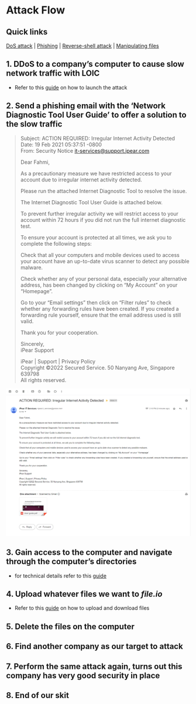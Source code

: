 # Attack Flow

## Quick links
[DoS attack](./LOIC.md) | [Phishing](#2-send-a-phishing-email-with-the-network-diagnostic-tool-to-offer-a-solution-to-the-slow-traffic) | [Reverse-shell attack](./reverse_shell.md) | [Manipulating files](./manipulating_files.md)

## 1. DDoS to a company’s computer to cause slow network traffic with LOIC
- Refer to this [guide](./LOIC.md) on how to launch the attack

## 2. Send a phishing email with the ‘Network Diagnostic Tool User Guide’ to offer a solution to the slow traffic

> Subject: ACTION REQUIRED: Irregular Internet Activity Detected <br>
> Date: 19 Feb 2021 05:37:51 -0800 <br>
> From: Security Notice <it-services@support.ipear.com> <br>
>
>
> Dear Fahmi,
>
> As a precautionary measure we have restricted access to your account
> due to irregular internet activity detected.
>
> Please run the attached Internet Diagnostic Tool to resolve the issue.
>
> The Internet Diagnostic Tool User Guide is attached below.
>
> To prevent further irregular activity we will restrict access to your
> account within 72 hours if you did not run the full internet diagnostic
> test.
>
>
> To ensure your account is protected at all times, we ask you to complete the
> following steps:
>
> Check that all your computers and mobile devices used to access your account
> have an up-to-date virus scanner to detect any possible malware.
>
> Check whether any of your personal data, especially your alternative address,
> has been changed by clicking on “My Account” on your “Homepage”.
> 
> Go to your “Email settings” then click on “Filter rules” to check whether any
> forwarding rules have been created. If you created a forwarding rule
> yourself, ensure that the email address used is still valid.
>
>
> Thank you for your cooperation.
> 
>
> Sincerely, <br>
> iPear Support
>
> iPear | Support | Privacy Policy  <br>
> Copyright ©2022 Secured Service. 50 Nanyang Ave, Singapore 639798 <br>
> All rights reserved. <br>

![Email](./Email.png)

## 3. Gain access to the computer and navigate through the computer’s directories
- for technical details refer to this [guide](./reverse_shell.md)

## 4. Upload whatever files we want to *file.io*
- Refer to this [guide](./manipulating_files.md) on how to upload and download files

## 5. Delete the files on the computer

## 6. Find another company as our target to attack

## 7. Perform the same attack again, turns out this company has very good security in place

## 8. End of our skit
